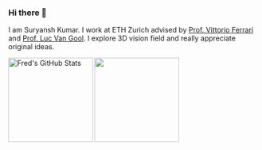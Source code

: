 ### Hi there 👋
I am Suryansh Kumar. I work at ETH Zurich advised by  [Prof. Vittorio Ferrari](https://sites.google.com/view/vittoferrari) and [Prof. Luc Van Gool](https://scholar.google.com/citations?user=TwMib_QAAAAJ&hl=en).
I explore 3D vision field and really appreciate original ideas.

<img align="left" alt="Fred's GitHub Stats" src="https://github-readme-stats.vercel.app/api?username=suryanshkumar&include_all_commits=true&show_icons=true&count_private=true&theme=chartreuse-dark&hide_border=true" height="170"/>
<img align="center" src="https://github-readme-stats.vercel.app/api/top-langs/?username=suryanshkumar&layout=compact&theme=chartreuse-dark&hide_border=true" height="170"/>

